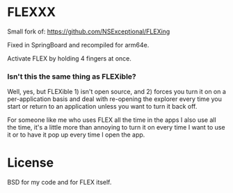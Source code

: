 # FLEXXX

Small fork of: https://github.com/NSExceptional/FLEXing

Fixed in SpringBoard and recompiled for arm64e.

Activate FLEX by holding 4 fingers at once.

### Isn't this the same thing as FLEXible?

Well, yes, but FLEXible 1) isn't open source, and 2) forces you turn it on on a per-application basis and deal with re-opening the explorer every time you start or return to an application unless you want to turn it back off.

For someone like me who uses FLEX all the time in the apps I also use all the time, it's a little more than annoying to turn it on every time I want to use it or to have it pop up every time I open the app.

# License

BSD for my code and for FLEX itself.
